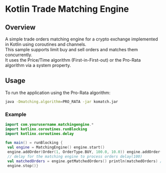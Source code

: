 # Kotlin Trade Matching Engine

## Overview
A simple trade orders matching engine for a crypto exchange implemented in Kotlin using coroutines and channels.  
This sample supports limit buy and sell orders and matches them concurrently.  
It uses the Price/Time algorithm (First-in-First-out) or the Pro-Rata algorithm via a system property.  

## Usage

To run the application using the Pro-Rata algorithm:  

```bash  
java -Dmatching.algorithm=PRO_RATA -jar komatch.jar
```  

### Example

```kotlin  
import com.yourusername.matchingengine.*  
import kotlinx.coroutines.runBlocking  
import kotlinx.coroutines.delay  
  
fun main() = runBlocking {  
 val engine = MatchingEngine() engine.start()  
 engine.addOrder(Order(1, OrderType.BUY, 100.0, 10.0)) engine.addOrder(Order(2, OrderType.SELL, 100.0, 5.0))  
 // delay for the matching engine to process orders delay(100)  
 val matchedOrders = engine.getMatchedOrders() println(matchedOrders) // Output: [(Order(id=1, type=BUY, price=100.0, quantity=5.0), Order(id=2, type=SELL, price=100.0, quantity=5.0))]  
 engine.stop()}
